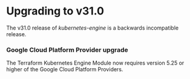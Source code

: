# Upgrading to v31.0
The v31.0 release of *kubernetes-engine* is a backwards incompatible release.

### Google Cloud Platform Provider upgrade
The Terraform Kubernetes Engine Module now requires version 5.25 or higher of the Google Cloud Platform Providers.
